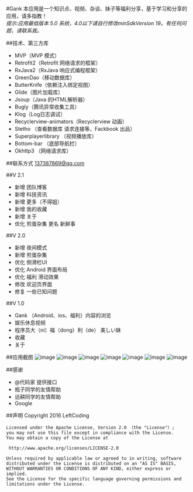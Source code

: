 #Gank
本应用是一个知识点、视频、杂谈、妹子等福利分享，基于学习和分享的应用，请多指教！ </br>
_提示:应用最低版本 5.0 系统，4.0以下请自行修改minSdkVersion 19。有任何问题，请联系我。_

##技术、第三方库
* MVP（MVP 模式）
* Retrofit2（Retrofit 网络请求的框架）
* RxJava2（RxJava 响应式编程框架）
* GreenDao（移动数据库）
* ButterKnife（依赖注入绑定视图）
* Glide（图片加载库）
* Jsoup（Java 的HTML解析器）
* Bugly（腾讯异常收集工具）
* Klog（Log日志调试）
* Recyclerview-animators（Recyclerview 动画）
* Stetho （查看数据库 请求连接等，Fackbook 出品）
* Superplayerlibrary （视频播放库）
* Bottom-bar （底部导航栏）
* Okhttp3 （网络请求库）

##联系方式
137387869@qq.com

##V 2.1
* 新增 团队博客
* 新增 科技资讯
* 新增 更多（不得姐）
* 新增 我的收藏
* 新增 关于
* 优化 煎蛋杂集 更名 新鲜事

##V 2.0
* 新增 夜间模式
* 新增 煎蛋杂集
* 优化 侧滑栏UI
* 优化 Android 界面布局
* 优化 福利 滑动效果
* 修改 欢迎页界面
* 修复 一些已知问题

##V 1.0
* Gank （Android、ios、福利）内容的浏览
* 娱乐休息视频
* 程序员大（ni）福（dong）利（de） 美しい妹
* 收藏
* 关于

##应用截图
![image](https://github.com/leftcoding/GankLy/raw/master/art/image_0.png)
![image](https://github.com/leftcoding/GankLy/raw/master/art/image_1.png)
![image](https://github.com/leftcoding/GankLy/raw/master/art/image_2.png)
![image](https://github.com/leftcoding/GankLy/raw/master/art/image_3.png)
![image](https://github.com/leftcoding/GankLy/raw/master/art/image_4.png)
![image](https://github.com/leftcoding/GankLy/raw/master/art/image_5.png)
![image](https://github.com/leftcoding/GankLy/raw/master/art/image_6.png)

##感谢
* @代码家 提供接口
* 瓶子同学的友情帮助
* 远耕同学的友情帮助
* Google

##声明
    Copyright 2016 LeftCoding

    Licensed under the Apache License, Version 2.0 （the "License"）;
    you may not use this file except in compliance with the License.
    You may obtain a copy of the License at

     http://www.apache.org/licenses/LICENSE-2.0

    Unless required by applicable law or agreed to in writing, software
    distributed under the License is distributed on an "AS IS" BASIS,
    WITHOUT WARRANTIES OR CONDITIONS OF ANY KIND, either express or implied.
    See the License for the specific language governing permissions and
    limitations under the License.
